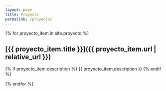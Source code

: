 ```yaml
---
layout: page
title: Proyecto
permalink: /proyecto/
---
```


{% for proyecto_item in site.proyecto %}
## [{{ proyecto_item.title }}]({{ proyecto_item.url | relative_url }})
{% if proyecto_item.description %}
{{ proyecto_item.description }}
{% endif %}

{% endfor %} 
